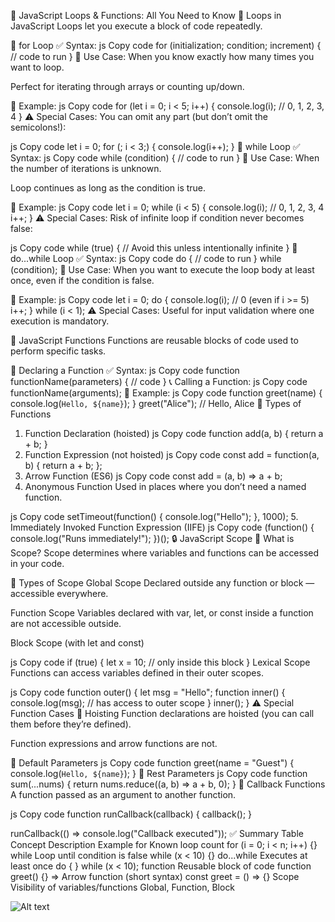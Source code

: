 📘 JavaScript Loops & Functions: All You Need to Know
🔁 Loops in JavaScript
Loops let you execute a block of code repeatedly.

🔹 for Loop
✅ Syntax:
js
Copy code
for (initialization; condition; increment) {
  // code to run
}
🧰 Use Case:
When you know exactly how many times you want to loop.

Perfect for iterating through arrays or counting up/down.

🧪 Example:
js
Copy code
for (let i = 0; i < 5; i++) {
  console.log(i); // 0, 1, 2, 3, 4
}
⚠️ Special Cases:
You can omit any part (but don’t omit the semicolons!):

js
Copy code
let i = 0;
for (; i < 3;) {
  console.log(i++);
}
🔹 while Loop
✅ Syntax:
js
Copy code
while (condition) {
  // code to run
}
🧰 Use Case:
When the number of iterations is unknown.

Loop continues as long as the condition is true.

🧪 Example:
js
Copy code
let i = 0;
while (i < 5) {
  console.log(i); // 0, 1, 2, 3, 4
  i++;
}
⚠️ Special Cases:
Risk of infinite loop if condition never becomes false:

js
Copy code
while (true) {
  // Avoid this unless intentionally infinite
}
🔹 do...while Loop
✅ Syntax:
js
Copy code
do {
  // code to run
} while (condition);
🧰 Use Case:
When you want to execute the loop body at least once, even if the condition is false.

🧪 Example:
js
Copy code
let i = 0;
do {
  console.log(i); // 0 (even if i >= 5)
  i++;
} while (i < 1);
⚠️ Special Cases:
Useful for input validation where one execution is mandatory.

🧠 JavaScript Functions
Functions are reusable blocks of code used to perform specific tasks.

🔹 Declaring a Function
✅ Syntax:
js
Copy code
function functionName(parameters) {
  // code
}
📞 Calling a Function:
js
Copy code
functionName(arguments);
🧪 Example:
js
Copy code
function greet(name) {
  console.log(`Hello, ${name}`);
}
greet("Alice"); // Hello, Alice
🔹 Types of Functions
1. Function Declaration (hoisted)
js
Copy code
function add(a, b) {
  return a + b;
}
2. Function Expression (not hoisted)
js
Copy code
const add = function(a, b) {
  return a + b;
};
3. Arrow Function (ES6)
js
Copy code
const add = (a, b) => a + b;
4. Anonymous Function
Used in places where you don’t need a named function.

js
Copy code
setTimeout(function() {
  console.log("Hello");
}, 1000);
5. Immediately Invoked Function Expression (IIFE)
js
Copy code
(function() {
  console.log("Runs immediately!");
})();
🔒 JavaScript Scope
🔹 What is Scope?
Scope determines where variables and functions can be accessed in your code.

🔸 Types of Scope
Global Scope
Declared outside any function or block — accessible everywhere.

Function Scope
Variables declared with var, let, or const inside a function are not accessible outside.

Block Scope (with let and const)

js
Copy code
if (true) {
  let x = 10; // only inside this block
}
Lexical Scope
Functions can access variables defined in their outer scopes.

js
Copy code
function outer() {
  let msg = "Hello";
  function inner() {
    console.log(msg); // has access to outer scope
  }
  inner();
}
⚠️ Special Function Cases
🔹 Hoisting
Function declarations are hoisted (you can call them before they’re defined).

Function expressions and arrow functions are not.

🔹 Default Parameters
js
Copy code
function greet(name = "Guest") {
  console.log(`Hello, ${name}`);
}
🔹 Rest Parameters
js
Copy code
function sum(...nums) {
  return nums.reduce((a, b) => a + b, 0);
}
🔹 Callback Functions
A function passed as an argument to another function.

js
Copy code
function runCallback(callback) {
  callback();
}

runCallback(() => console.log("Callback executed"));
✅ Summary Table
Concept	Description	Example
for	Known loop count	for (i = 0; i < n; i++) {}
while	Loop until condition is false	while (x < 10) {}
do...while	Executes at least once	do { } while (x < 10);
function	Reusable block of code	function greet() {}
=>	Arrow function (short syntax)	const greet = () => {}
Scope	Visibility of variables/functions	Global, Function, Block

![Alt text](https://tse2.mm.bing.net/th/id/OIP.D502cj8eBR1UHUzT1g2s_QAAAA?r=0&rs=1&pid=ImgDetMain&o=7&rm=3)